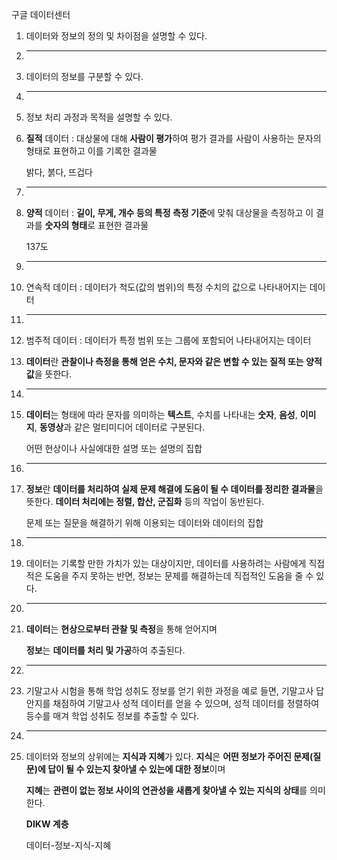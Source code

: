 구글 데이터센터







1. 데이터와 정보의 정의 및 차이점을 설명할 수 있다. 
2. ------

3. 데이터의 정보를 구분할 수 있다.
4. ------

5. 정보 처리 과정과 목적을 설명할 수 있다.



1. **질적** 데이터 : 대상물에 대해 **사람이 평가**하여 평가 결과를 사람이 사용하는 문자의 형태로 표현하고 이를 기록한 결과물

   밝다, 붉다, 뜨겁다

2. ------

3. **양적** 데이터 : **길이, 무게, 개수 등의 특정 측정 기준**에 맞춰 대상물을 측정하고 이 결과를 **숫자의 형태**로 표현한 결과물

   137도

4. ------

5. 연속적 데이터 : 데이터가 척도(값의 범위)의 특정 수치의 값으로 나타내어지는 데이터

6. ------

7. 범주적 데이터 : 데이터가 특정 범위 또는 그룹에 포함되어 나타내어지는 데이터





1. **데이터**란 **관찰이나 측정을 통해 얻은 수치, 문자와 같은 변할 수 있는 질적 또는 양적 값**을 뜻한다.

2. ------

3. **데이터**는 형태에 따라 문자를 의미하는 **텍스트**, 수치를 나타내는 **숫자**, **음성**, **이미지**, **동영상**과 같은 멀티미디어 데이터로 구분된다. 

   어떤 현상이나 사실에대한 설명 또는 설명의 집합

4. ------

5. **정보**란 **데이터를 처리하여 실제 문제 해결에 도움이 될 수 데이터를 정리한 결과물**을  뜻한다. **데이터 처리에는 정렬, 합산, 군집화** 등의 작업이 동반된다.

   문제 또는 질문을 해결하기 위해 이용되는 데이터와 데이터의 집합

6. ------

7. 데이터는 기록할 만한 가치가 있는 대상이지만, 데이터를 사용하려는 사람에게 직접적은 도움을 주지 못하는 반면, 정보는 문제를 해결하는데 직접적인 도움을 줄 수 있다.

8. ------

9. **데이터**는 **현상으로부터 관찰 및 측정**을 통해 얻어지며 

   **정보**는 **데이터를 처리 및 가공**하여 추출된다. 

10. ------

11. 기말고사 시험을 통해 학업 성취도 정보를 얻기 위한 과정을 예로 들면, 기말고사 답안지를 채점하여 기말고사 성적 데이터를 얻을 수 있으며, 성적 데이터를 정렬하여 등수를 매겨 학업 성취도 정보를 추출할 수 있다.

12. ------

13. 데이터와 정보의 상위에는 **지식과 지혜**가 있다. **지식**은 **어떤 정보가 주어진 문제(질문)에 답이 될 수 있는지 찾아낼 수 있는에 대한 정보**이며 

    **지혜**는 **관련이 없는 정보 사이의 연관성을 새롭게 찾아낼 수 있는 지식의 상태**를 의미한다. 

    **DIKW 계층**

    데이터-정보-지식-지혜